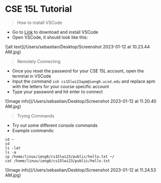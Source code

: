 # CSE 15L Tutorial

> How to install VSCode
- Go to [Link](https://code.visualstudio.com/) to download and install VSCode
- Open VSCode, it should look like this: 

![alt text](/Users/sebastian/Desktop/Screenshot 2023-01-12 at 10.23.44 AM.jpg)

> Remotely Connecting
- Once you reset the password for your CSE 15L account, open the terminal in VSCode
- Input the command `ssh cs15lwi23apm@ieng6.ucsd.edu` and replace apm with the letters for your course specific account
- Type your password and hit enter to connect

![Image info](/Users/sebastian/Desktop/Screenshot 2023-01-12 at 11.20.40 AM.jpg)

> Trying Commands
- Try out some different console commands
- Example commands:
```
cd ~
cd
ls -lat
ls -a
cp /home/linux/ieng6/cs15lwi23/public/hello.txt ~/
cat /home/linux/ieng6/cs15lwi23/public/hello.txt
```

![Image info](/Users/sebastian/Desktop/Screenshot 2023-01-12 at 11.24.53 AM.jpg)
